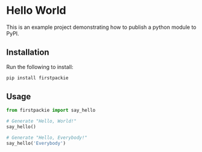# Hello World
This is an example project demonstrating how to publish a python module to PyPI.

## Installation
Run the following to install:
```python
pip install firstpackie
```

## Usage
```python
from firstpackie import say_hello

# Generate "Hello, World!"
say_hello()

# Generate "Hello, Everybody!"
say_hello('Everybody')
```